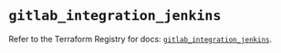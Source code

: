 # `gitlab_integration_jenkins`

Refer to the Terraform Registry for docs: [`gitlab_integration_jenkins`](https://registry.terraform.io/providers/gitlabhq/gitlab/18.0.0/docs/resources/integration_jenkins).
